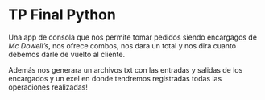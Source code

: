 # TP Final Python
Una app de consola que nos permite tomar pedidos siendo encargagos de *Mc Dowell’s*, nos ofrece combos, nos dara un total y nos dira cuanto debemos darle de vuelto al cliente.

Además nos generara un archivos txt con las entradas y salidas de los encargados y un exel en donde tendremos registradas todas las operaciones realizadas!
